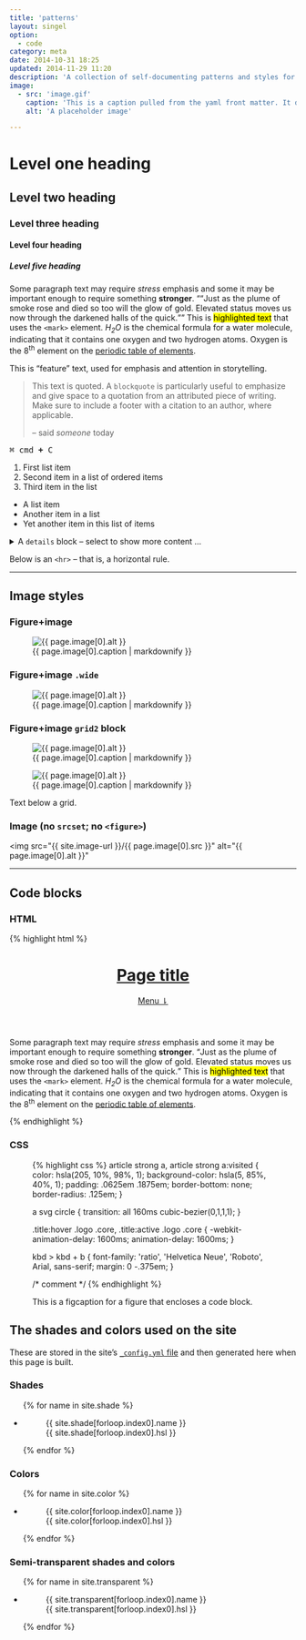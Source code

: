 ```yaml
---
title: 'patterns'
layout: singel
option:
  - code
category: meta
date: 2014-10-31 18:25
updated: 2014-11-29 11:20
description: 'A collection of self-documenting patterns and styles for my website.'
image:
  - src: 'image.gif'
    caption: 'This is a caption pulled from the yaml front matter. It describes the image in the same `figure` element. By&nbsp;<cite>Oliver&nbsp;Pattison</cite>.'
    alt: 'A placeholder image'

---
```


<h1>Level one heading</h1>

<h2>Level two heading</h2>

<h3>Level three heading</h3>

<h4>Level four heading</h4>

<h5>Level five heading</h5>

<p>Some paragraph text may require <em>stress</em> emphasis and some it may be important enough to require something <strong>stronger</strong>. “<q>Just as the plume of smoke rose and died so too will the glow of gold. Elevated status moves us now through the darkened halls of the quick.</q>” This is <mark>highlighted text</mark> that uses the <code>&lt;mark&gt;</code> element. <dfn>H<sub>2</sub>O</dfn> is the chemical formula for a water molecule, indicating that it contains one oxygen and two hydrogen atoms. Oxygen is the 8<sup>th</sup> element on the <a href="https://en.wikipedia.org/wiki/Periodic_table">periodic table of elements</a>.</p>

<p class="important">This is “feature” text, used for emphasis and attention in storytelling.</p>

<blockquote><p>This text is quoted. A <code>blockquote</code> is particularly useful to emphasize and give space to a quotation from an attributed piece of writing. Make sure to include a footer with a citation to an author, where applicable.</p><footer>– said <cite>someone</cite> <time datetime="2014-11-24 15:07">today</time></footer></blockquote>

<kbd><kbd>⌘ cmd</kbd> <b class="kbd-plus">+</b> <kbd>C</kbd></kbd>

<ol>
<li>First list item</li>
<li>Second item in a list of ordered items</li>
<li>Third item in the list</li>
</ol>

<ul>
<li>A list item</li>
<li>Another item in a list</li>
<li>Yet another item in this list of items</li>
</ul>

<details>
<summary>A <code>details</code> block – select to show more content …</summary>
<p>… which is enclosed within. The content element that <em>is</em> displayed by default is called <code>&lt;summary&gt;</code>.</p>
</details>

<p>Below is an <code>&lt;hr&gt;</code> – that is, a horizontal rule.</p>

- - -

## Image styles

### Figure+image

<figure class="image">
  <img
    src="{{ site.image-url }}/{{ page.image[0].src }}" 
    sizes="{{ site.wide-sizes }}"  
    srcset="{% for srcset1440 in site.srcset1080 %}{{ site.image-url }}/{{ site.srcset1080[forloop.index0] }}/{{ page.image[0].src }} {{ site.srcset1080[forloop.index0] }}w{% if forloop.last == false %}, {% endif %}{% endfor %}"
    alt="{{ page.image[0].alt }}"
  >
  <figcaption>{{ page.image[0].caption | markdownify }}</figcaption>
</figure>

### Figure+image `.wide`

<figure class="wide">
  <img
    src="{{ site.image-url }}/{{ page.image[0].src }}" 
    sizes="{{ site.wide-sizes }}"  
    srcset="{% for srcset1440 in site.srcset1440 %}{{ site.image-url }}/{{ site.srcset1440[forloop.index0] }}/{{ page.image[0].src }} {{ site.srcset1440[forloop.index0] }}w{% if forloop.last == false %}, {% endif %}{% endfor %}"
    alt="{{ page.image[0].alt }}"
  >
  <figcaption>{{ page.image[0].caption | markdownify }}</figcaption>
</figure>

### Figure+image `grid2` block

<div class="grid2">
  <figure>
    <img
      src="{{ site.image-url }}/{{ page.image[0].src }}" 
      sizes="{{ site.wide-sizes }}"  
      srcset="{% for srcset1440 in site.srcset1080 %}{{ site.image-url }}/{{ site.srcset1080[forloop.index0] }}/{{ page.image[0].src }} {{ site.srcset1080[forloop.index0] }}w{% if forloop.last == false %}, {% endif %}{% endfor %}"
      alt="{{ page.image[0].alt }}"
    >
    <figcaption>{{ page.image[0].caption | markdownify }}</figcaption>
  </figure>
  <figure>
    <img
      src="{{ site.image-url }}/{{ page.image[0].src }}" 
      sizes="{{ site.wide-sizes }}"  
      srcset="{% for srcset1440 in site.srcset1080 %}{{ site.image-url }}/{{ site.srcset1080[forloop.index0] }}/{{ page.image[0].src }} {{ site.srcset1080[forloop.index0] }}w{% if forloop.last == false %}, {% endif %}{% endfor %}"
      alt="{{ page.image[0].alt }}"
    >
    <figcaption>{{ page.image[0].caption | markdownify }}</figcaption>
  </figure>
</div>

Text below a grid.

### Image (no `srcset`; no `<figure>`)

<img
  src="{{ site.image-url }}/{{ page.image[0].src }}" 
  alt="{{ page.image[0].alt }}"
>

- - -

## Code blocks

### HTML

{% highlight html %}
<header class="site-header" id="top" role="banner">
  <a class="title" href="/">
    <h1>Page title</h1>
  </a>
  <nav class="top-menu">
    <a href="#navigation">Menu ⇂</a>
  </nav>
</header>

<p>Some paragraph text may require <em>stress</em> emphasis and some it may be important enough to require something <strong>stronger</strong>. <q>Just as the plume of smoke rose and died so too will the glow of gold. Elevated status moves us now through the darkened halls of the quick.</q> This is <mark>highlighted text</mark> that uses the <code>&lt;mark&gt;</code> element. <dfn>H<sub>2</sub>O</dfn> is the chemical formula for a water molecule, indicating that it contains one oxygen and two hydrogen atoms. Oxygen is the 8<sup>th</sup> element on the <a href="https://en.wikipedia.org/wiki/Periodic_table">periodic table of elements</a>.</p>

<!-- comment -->
{% endhighlight %}

### CSS

<figure class="code">
{% highlight css %}
article strong a,
article strong a:visited {
  color: hsla(205, 10%, 98%, 1);
  background-color: hsla(5, 85%, 40%, 1);
  padding: .0625em .1875em;
  border-bottom: none;
  border-radius: .125em;
}

a svg circle {
  transition: all 160ms cubic-bezier(0,1,1,1);
}

.title:hover .logo .core,
.title:active .logo .core {
  -webkit-animation-delay: 1600ms;
          animation-delay: 1600ms;
}

kbd > kbd + b {
  font-family: 'ratio', 'Helvetica Neue', 'Roboto', Arial, sans-serif;
  margin: 0 -.375em;
}

/* comment */
{% endhighlight %}
<figcaption><p>This is a figcaption for a figure that encloses a code block.</p></figcaption>
</figure>

## The shades and colors used on the site

These are stored in the site’s [`_config.yml` file](https://github.com/opattison/olivermakes/blob/master/_config.yml#L57) and then generated here when this page is built.

### Shades

<ul class="swatches">
{% for name in site.shade %}
<li><figure style="background-color: {{ site.shade[forloop.index0].hsl }}"><figcaption>{{ site.shade[forloop.index0].name }}<br>{{ site.shade[forloop.index0].hsl }}</figcaption></figure></li>
{% endfor %}
</ul>

### Colors

<ul class="swatches">
{% for name in site.color %}
<li><figure style="background-color: {{ site.color[forloop.index0].hsl }}"><figcaption>{{ site.color[forloop.index0].name }}<br>{{ site.color[forloop.index0].hsl }}</figcaption></figure></li>
{% endfor %}
</ul>

### Semi-transparent shades and colors

<ul class="swatches">
{% for name in site.transparent %}
<li><figure style="background-color: {{ site.transparent[forloop.index0].hsl }}"><figcaption>{{ site.transparent[forloop.index0].name }}<br>{{ site.transparent[forloop.index0].hsl }}</figcaption></figure></li>
{% endfor %}
</ul>
